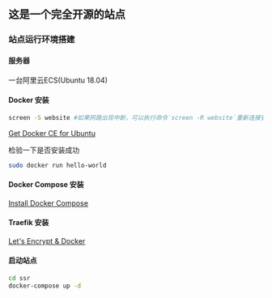 ## 这是一个完全开源的站点 

### 站点运行环境搭建

#### 服务器
  
  一台阿里云ECS(Ubuntu 18.04)

#### Docker 安装

  ```sh
  screen -S website #如果网路出现中断，可以执行命令`screen -R website`重新连接安装窗口
  ```

  [Get Docker CE for Ubuntu](https://docs.docker.com/install/linux/docker-ce/ubuntu/)

  检验一下是否安装成功
  ```sh
  sudo docker run hello-world
  ```

#### Docker Compose 安装

  [Install Docker Compose](https://docs.docker.com/compose/install/)

#### Traefik 安装

  [Let's Encrypt & Docker](https://docs.traefik.io/user-guide/docker-and-lets-encrypt/)

#### 启动站点

  ```sh
  cd ssr
  docker-compose up -d
  ```